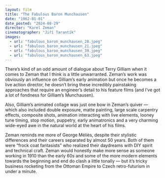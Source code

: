 ```yaml
---
layout: film
title: "The Fabulous Baron Munchausen"
date: "1962-01-01"
date_posted: "2024-08-29"
director: "Karel Zeman"
cinematographer: "Jiří Tarantík"
images:
  - url: "fabulous_baron_munchausen_28.jpeg"
  - url: "fabulous_baron_munchausen_21.jpeg"
  - url: "fabulous_baron_munchausen_39.jpeg"
  - url: "fabulous_baron_munchausen_63.jpeg"
---
```


There’s kind of an odd amount of dialogue about Terry Gilliam when it comes to Zeman that I think is a little unwarranted. Zeman’s work was obviously an influence on Gilliam’s early animation but once he becomes a live action director, he doesn’t bring these incredibly painstaking approaches that require an engineer’s detail to his feature films (and I’ve got a lot of fondness for Gilliam’s Munchausen). 

Also, Gilliam’s animated collage was just one bow in Zeman’s quiver — which also included double exposure, matte painting, large scale carpentry effects, composite shots, animation interacting with live elements, looney tune timing, stop motion, puppetry, early animatronics and a very charming wide-eyed awe in the natural world at the heart of his films.

Zeman reminds me more of George Méliès, despite their stylistic differences and their careers separated by almost 50 years. Both of them were “frock coat fantasists” who realized their daydreams with DIY spirit and technical craft. Zeman would honestly make more sense as someone working in 1910 than the early 60s and some of the more modern elements towards the beginning and end do clash a little tonally — but it’s tricky business rocketing from the Ottoman Empire to Czech retro-futurism in under a minute.
